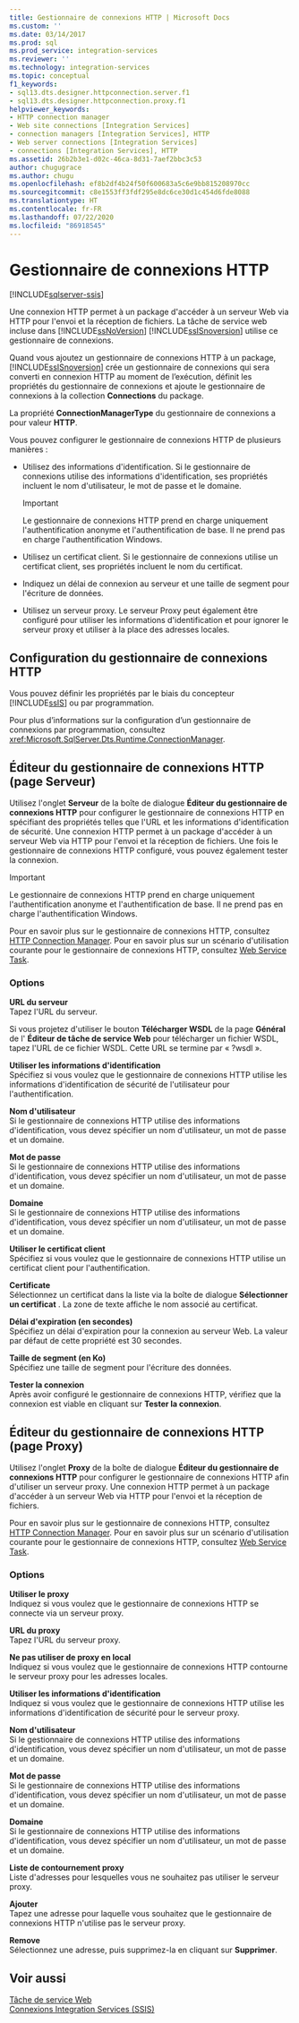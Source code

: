 ```yaml
---
title: Gestionnaire de connexions HTTP | Microsoft Docs
ms.custom: ''
ms.date: 03/14/2017
ms.prod: sql
ms.prod_service: integration-services
ms.reviewer: ''
ms.technology: integration-services
ms.topic: conceptual
f1_keywords:
- sql13.dts.designer.httpconnection.server.f1
- sql13.dts.designer.httpconnection.proxy.f1
helpviewer_keywords:
- HTTP connection manager
- Web site connections [Integration Services]
- connection managers [Integration Services], HTTP
- Web server connections [Integration Services]
- connections [Integration Services], HTTP
ms.assetid: 26b2b3e1-d02c-46ca-8d31-7aef2bbc3c53
author: chugugrace
ms.author: chugu
ms.openlocfilehash: ef8b2df4b24f50f600683a5c6e9bb815208970cc
ms.sourcegitcommit: c8e1553ff3fdf295e8dc6ce30d1c454d6fde8088
ms.translationtype: HT
ms.contentlocale: fr-FR
ms.lasthandoff: 07/22/2020
ms.locfileid: "86918545"
---
```

# <a name="http-connection-manager"></a>Gestionnaire de connexions HTTP

[!INCLUDE[sqlserver-ssis](../../includes/applies-to-version/sqlserver-ssis.md)]


  Une connexion HTTP permet à un package d'accéder à un serveur Web via HTTP pour l'envoi et la réception de fichiers. La tâche de service web incluse dans [!INCLUDE[ssNoVersion](../../includes/ssnoversion-md.md)] [!INCLUDE[ssISnoversion](../../includes/ssisnoversion-md.md)] utilise ce gestionnaire de connexions.  
  
 Quand vous ajoutez un gestionnaire de connexions HTTP à un package, [!INCLUDE[ssISnoversion](../../includes/ssisnoversion-md.md)] crée un gestionnaire de connexions qui sera converti en connexion HTTP au moment de l’exécution, définit les propriétés du gestionnaire de connexions et ajoute le gestionnaire de connexions à la collection **Connections** du package.  
  
 La propriété **ConnectionManagerType** du gestionnaire de connexions a pour valeur **HTTP**.  
  
 Vous pouvez configurer le gestionnaire de connexions HTTP de plusieurs manières :  
  
-   Utilisez des informations d'identification. Si le gestionnaire de connexions utilise des informations d'identification, ses propriétés incluent le nom d'utilisateur, le mot de passe et le domaine.  
  
    > [!IMPORTANT]  
    >  Le gestionnaire de connexions HTTP prend en charge uniquement l'authentification anonyme et l'authentification de base. Il ne prend pas en charge l'authentification Windows.  
  
-   Utilisez un certificat client. Si le gestionnaire de connexions utilise un certificat client, ses propriétés incluent le nom du certificat.  
  
-   Indiquez un délai de connexion au serveur et une taille de segment pour l'écriture de données.  
  
-   Utilisez un serveur proxy. Le serveur Proxy peut également être configuré pour utiliser les informations d'identification et pour ignorer le serveur proxy et utiliser à la place des adresses locales.  
  
## <a name="configuration-of-the-http-connection-manager"></a>Configuration du gestionnaire de connexions HTTP  
 Vous pouvez définir les propriétés par le biais du concepteur [!INCLUDE[ssIS](../../includes/ssis-md.md)] ou par programmation.  
  
 Pour plus d’informations sur la configuration d’un gestionnaire de connexions par programmation, consultez <xref:Microsoft.SqlServer.Dts.Runtime.ConnectionManager>.  
  
## <a name="http-connection-manager-editor-server-page"></a>Éditeur du gestionnaire de connexions HTTP (page Serveur)
  Utilisez l'onglet **Serveur** de la boîte de dialogue **Éditeur du gestionnaire de connexions HTTP** pour configurer le gestionnaire de connexions HTTP en spécifiant des propriétés telles que l'URL et les informations d'identification de sécurité. Une connexion HTTP permet à un package d'accéder à un serveur Web via HTTP pour l'envoi et la réception de fichiers. Une fois le gestionnaire de connexions HTTP configuré, vous pouvez également tester la connexion.  
  
> [!IMPORTANT]  
>  Le gestionnaire de connexions HTTP prend en charge uniquement l'authentification anonyme et l'authentification de base. Il ne prend pas en charge l'authentification Windows.  
  
 Pour en savoir plus sur le gestionnaire de connexions HTTP, consultez [HTTP Connection Manager](../../integration-services/connection-manager/http-connection-manager.md). Pour en savoir plus sur un scénario d'utilisation courante pour le gestionnaire de connexions HTTP, consultez [Web Service Task](../../integration-services/control-flow/web-service-task.md).  
  
### <a name="options"></a>Options  
 **URL du serveur**  
 Tapez l'URL du serveur.  
  
 Si vous projetez d'utiliser le bouton **Télécharger WSDL** de la page **Général** de l' **Éditeur de tâche de service Web** pour télécharger un fichier WSDL, tapez l'URL de ce fichier WSDL. Cette URL se termine par « ?wsdl ».  
  
 **Utiliser les informations d'identification**  
 Spécifiez si vous voulez que le gestionnaire de connexions HTTP utilise les informations d'identification de sécurité de l'utilisateur pour l'authentification.  
  
 **Nom d'utilisateur**  
 Si le gestionnaire de connexions HTTP utilise des informations d'identification, vous devez spécifier un nom d'utilisateur, un mot de passe et un domaine.  
  
 **Mot de passe**  
 Si le gestionnaire de connexions HTTP utilise des informations d'identification, vous devez spécifier un nom d'utilisateur, un mot de passe et un domaine.  
  
 **Domaine**  
 Si le gestionnaire de connexions HTTP utilise des informations d'identification, vous devez spécifier un nom d'utilisateur, un mot de passe et un domaine.  
  
 **Utiliser le certificat client**  
 Spécifiez si vous voulez que le gestionnaire de connexions HTTP utilise un certificat client pour l'authentification.  
  
 **Certificate**  
 Sélectionnez un certificat dans la liste via la boîte de dialogue **Sélectionner un certificat** . La zone de texte affiche le nom associé au certificat.  
  
 **Délai d'expiration (en secondes)**  
 Spécifiez un délai d'expiration pour la connexion au serveur Web. La valeur par défaut de cette propriété est 30 secondes.  
  
 **Taille de segment (en Ko)**  
 Spécifiez une taille de segment pour l'écriture des données.  
  
 **Tester la connexion**  
 Après avoir configuré le gestionnaire de connexions HTTP, vérifiez que la connexion est viable en cliquant sur **Tester la connexion**.  
  
## <a name="http-connection-manager-editor-proxy-page"></a>Éditeur du gestionnaire de connexions HTTP (page Proxy)
  Utilisez l'onglet **Proxy** de la boîte de dialogue **Éditeur du gestionnaire de connexions HTTP** pour configurer le gestionnaire de connexions HTTP afin d'utiliser un serveur proxy. Une connexion HTTP permet à un package d'accéder à un serveur Web via HTTP pour l'envoi et la réception de fichiers.  
  
 Pour en savoir plus sur le gestionnaire de connexions HTTP, consultez [HTTP Connection Manager](../../integration-services/connection-manager/http-connection-manager.md). Pour en savoir plus sur un scénario d'utilisation courante pour le gestionnaire de connexions HTTP, consultez [Web Service Task](../../integration-services/control-flow/web-service-task.md).  
  
### <a name="options"></a>Options  
 **Utiliser le proxy**  
 Indiquez si vous voulez que le gestionnaire de connexions HTTP se connecte via un serveur proxy.  
  
 **URL du proxy**  
 Tapez l'URL du serveur proxy.  
  
 **Ne pas utiliser de proxy en local**  
 Indiquez si vous voulez que le gestionnaire de connexions HTTP contourne le serveur proxy pour les adresses locales.  
  
 **Utiliser les informations d'identification**  
 Indiquez si vous voulez que le gestionnaire de connexions HTTP utilise les informations d'identification de sécurité pour le serveur proxy.  
  
 **Nom d'utilisateur**  
 Si le gestionnaire de connexions HTTP utilise des informations d'identification, vous devez spécifier un nom d'utilisateur, un mot de passe et un domaine.  
  
 **Mot de passe**  
 Si le gestionnaire de connexions HTTP utilise des informations d'identification, vous devez spécifier un nom d'utilisateur, un mot de passe et un domaine.  
  
 **Domaine**  
 Si le gestionnaire de connexions HTTP utilise des informations d'identification, vous devez spécifier un nom d'utilisateur, un mot de passe et un domaine.  
  
 **Liste de contournement proxy**  
 Liste d'adresses pour lesquelles vous ne souhaitez pas utiliser le serveur proxy.  
  
 **Ajouter**  
 Tapez une adresse pour laquelle vous souhaitez que le gestionnaire de connexions HTTP n'utilise pas le serveur proxy.  
  
 **Remove**  
 Sélectionnez une adresse, puis supprimez-la en cliquant sur **Supprimer**.  
  
## <a name="see-also"></a>Voir aussi  
 [Tâche de service Web](../../integration-services/control-flow/web-service-task.md)   
 [Connexions Integration Services &#40;SSIS&#41;](../../integration-services/connection-manager/integration-services-ssis-connections.md)  
  
  
